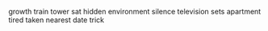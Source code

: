 growth train tower sat hidden environment silence television sets apartment tired taken nearest date trick